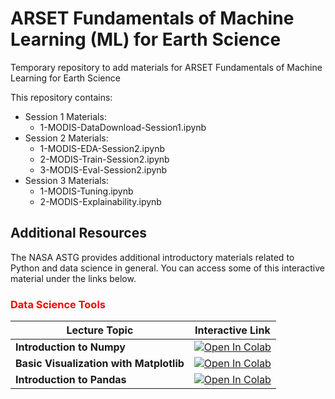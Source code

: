 # ARSET Fundamentals of Machine Learning (ML) for Earth Science

Temporary repository to add materials for ARSET Fundamentals of Machine Learning for Earth Science

This repository contains:

  - Session 1 Materials:
    - 1-MODIS-DataDownload-Session1.ipynb
  - Session 2 Materials:
    - 1-MODIS-EDA-Session2.ipynb
    - 2-MODIS-Train-Session2.ipynb
    - 3-MODIS-Eval-Session2.ipynb
  - Session 3 Materials:
    - 1-MODIS-Tuning.ipynb
    - 2-MODIS-Explainability.ipynb

## Additional Resources

The NASA ASTG provides additional introductory materials related to Python and 
data science in general. You can access some of this interactive material under the
links below.

### <span style="color: red">Data Science Tools</span>

| Lecture Topic | Interactive Link | 
|---|---|
| **Introduction to Numpy** | [![Open In Colab](https://colab.research.google.com/assets/colab-badge.svg)](https://colab.research.google.com/github/astg606/py_materials/blob/master/numpy/introduction_numpy.ipynb) |
| **Basic Visualization with Matplotlib** | [![Open In Colab](https://colab.research.google.com/assets/colab-badge.svg)](https://colab.research.google.com/github/astg606/py_materials/blob/master/visualization/introduction_matplotlib.ipynb) |
| **Introduction to Pandas** | [![Open In Colab](https://colab.research.google.com/assets/colab-badge.svg)](https://colab.research.google.com/github/astg606/py_materials/blob/master/pandas/introduction_pandas.ipynb) |
